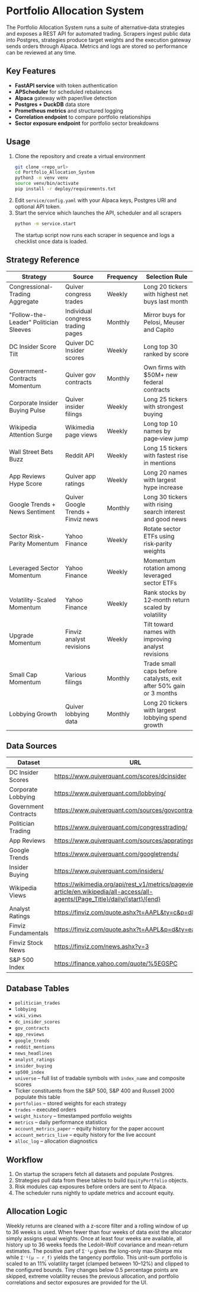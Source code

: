 # Portfolio Allocation System

The Portfolio Allocation System runs a suite of alternative‑data strategies and exposes a REST API for automated trading.  Scrapers ingest public data into Postgres, strategies produce target weights and the execution gateway sends orders through Alpaca.  Metrics and logs are stored so performance can be reviewed at any time.

## Key Features

- **FastAPI service** with token authentication
- **APScheduler** for scheduled rebalances
- **Alpaca** gateway with paper/live detection
- **Postgres + DuckDB** data store
- **Prometheus metrics** and structured logging
- **Correlation endpoint** to compare portfolio relationships
- **Sector exposure endpoint** for portfolio sector breakdowns

## Usage

1. Clone the repository and create a virtual environment
   ```bash
   git clone <repo_url>
   cd Portfolio_Allocation_System
   python3 -m venv venv
   source venv/bin/activate
   pip install -r deploy/requirements.txt
   ```
2. Edit `service/config.yaml` with your Alpaca keys, Postgres URI and optional API token.
3. Start the service which launches the API, scheduler and all scrapers
   ```bash
   python -m service.start
   ```
   The startup script now runs each scraper in sequence and logs a checklist
   once data is loaded.

## Strategy Reference

| Strategy | Source | Frequency | Selection Rule |
|---------|--------|-----------|----------------|
| Congressional-Trading Aggregate | Quiver congress trades | Weekly | Long 20 tickers with highest net buys last month |
| "Follow-the-Leader" Politician Sleeves | Individual congress trading pages | Monthly | Mirror buys for Pelosi, Meuser and Capito |
| DC Insider Score Tilt | Quiver DC Insider scores | Weekly | Long top 30 ranked by score |
| Government-Contracts Momentum | Quiver gov contracts | Monthly | Own firms with \$50M+ new federal contracts |
| Corporate Insider Buying Pulse | Quiver insider filings | Weekly | Long 25 tickers with strongest buying |
| Wikipedia Attention Surge | Wikimedia page views | Weekly | Long top 10 names by page‑view jump |
| Wall Street Bets Buzz | Reddit API | Weekly | Long 15 tickers with fastest rise in mentions |
| App Reviews Hype Score | Quiver app ratings | Weekly | Long 20 names with largest hype increase |
| Google Trends + News Sentiment | Quiver Google Trends + Finviz news | Monthly | Long 30 tickers with rising search interest and good news |
| Sector Risk-Parity Momentum | Yahoo Finance | Weekly | Rotate sector ETFs using risk‑parity weights |
| Leveraged Sector Momentum | Yahoo Finance | Weekly | Momentum rotation among leveraged sector ETFs |
| Volatility-Scaled Momentum | Yahoo Finance | Weekly | Rank stocks by 12‑month return scaled by volatility |
| Upgrade Momentum | Finviz analyst revisions | Weekly | Tilt toward names with improving analyst revisions |
| Small Cap Momentum | Various filings | Monthly | Trade small caps before catalysts, exit after 50% gain or 3 months |
| Lobbying Growth | Quiver lobbying data | Monthly | Long 20 tickers with largest lobbying spend growth |

## Data Sources

| Dataset | URL |
|---------|-----|
| DC Insider Scores | https://www.quiverquant.com/scores/dcinsider |
| Corporate Lobbying | https://www.quiverquant.com/lobbying/ |
| Government Contracts | https://www.quiverquant.com/sources/govcontracts |
| Politician Trading | https://www.quiverquant.com/congresstrading/ |
| App Reviews | https://www.quiverquant.com/sources/appratings |
| Google Trends | https://www.quiverquant.com/googletrends/ |
| Insider Buying | https://www.quiverquant.com/insiders/ |
| Wikipedia Views | https://wikimedia.org/api/rest_v1/metrics/pageviews/per-article/en.wikipedia/all-access/all-agents/{Page_Title}/daily/{start}/{end} |
| Analyst Ratings | https://finviz.com/quote.ashx?t=AAPL&ty=c&p=d&b=1 |
| Finviz Fundamentals | https://finviz.com/quote.ashx?t=AAPL&p=d&ty=ea |
| Finviz Stock News | https://finviz.com/news.ashx?v=3 |
| S&P 500 Index | https://finance.yahoo.com/quote/%5EGSPC |

## Database Tables

- `politician_trades`
- `lobbying`
- `wiki_views`
- `dc_insider_scores`
- `gov_contracts`
- `app_reviews`
- `google_trends`
- `reddit_mentions`
- `news_headlines`
- `analyst_ratings`
- `insider_buying`
- `sp500_index`
- `universe` – full list of tradable symbols with `index_name` and composite scores
- Ticker constituents from the S&P 500, S&P 400 and Russell 2000 populate this table
- `portfolios` – stored weights for each strategy
- `trades` – executed orders
- `weight_history` – timestamped portfolio weights
- `metrics` – daily performance statistics
- `account_metrics_paper` – equity history for the paper account
- `account_metrics_live` – equity history for the live account
- `alloc_log` – allocation diagnostics

## Workflow

1. On startup the scrapers fetch all datasets and populate Postgres.
2. Strategies pull data from these tables to build `EquityPortfolio` objects.
3. Risk modules cap exposures before orders are sent to Alpaca.
4. The scheduler runs nightly to update metrics and account equity.

## Allocation Logic

Weekly returns are cleaned with a z-score filter and a rolling window of up to 36 weeks is used. When fewer than four weeks of data exist the allocator simply assigns equal weights. Once at least four weeks are available, all history up to 36 weeks feeds the Ledoit–Wolf covariance and mean-return estimates. The positive part of ``Σ⁻¹μ`` gives the long-only max‑Sharpe mix while ``Σ⁻¹(μ − r_f)`` yields the tangency portfolio. This unit-sum portfolio is scaled to an 11% volatility target (clamped between 10–12%) and clipped to the configured bounds. Tiny changes below 0.5 percentage points are skipped, extreme volatility reuses the previous allocation, and portfolio correlations and sector exposures are provided for the UI.

